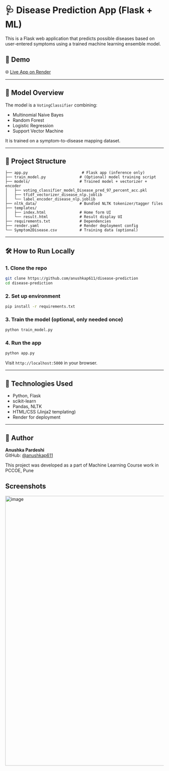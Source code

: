 # 🩺 Disease Prediction App (Flask + ML)

This is a Flask web application that predicts possible diseases based on user-entered symptoms using a trained machine learning ensemble model.

## 🚀 Demo

🌐 [Live App on Render](https://disease-prediction-nlp.onrender.com/)  


---

## 🧠 Model Overview

The model is a `VotingClassifier` combining:
- Multinomial Naive Bayes
- Random Forest
- Logistic Regression
- Support Vector Machine

It is trained on a symptom-to-disease mapping dataset.

---

## 📂 Project Structure

```
├── app.py                        # Flask app (inference only)
├── train_model.py               # (Optional) model training script
├── models/                      # Trained model + vectorizer + encoder
│   ├── voting_classifier_model_Disease_pred_97_percent_acc.pkl
│   ├── tfidf_vectorizer_disease_nlp.joblib
│   └── label_encoder_disease_nlp.joblib
├── nltk_data/                   # Bundled NLTK tokenizer/tagger files
├── templates/
│   ├── index.html               # Home form UI
│   └── result.html              # Result display UI
├── requirements.txt             # Dependencies
├── render.yaml                  # Render deployment config
└── Symptom2Disease.csv          # Training data (optional)
```

---

## 🛠 How to Run Locally

### 1. Clone the repo
```bash
git clone https://github.com/anushkap611/disease-prediction
cd disease-prediction
```

### 2. Set up environment
```bash
pip install -r requirements.txt
```

### 3. Train the model (optional, only needed once)
```bash
python train_model.py
```

### 4. Run the app
```bash
python app.py
```

Visit `http://localhost:5000` in your browser.

---


## 🧠 Technologies Used

- Python, Flask
- scikit-learn
- Pandas, NLTK
- HTML/CSS (Jinja2 templating)
- Render for deployment

---

## 👤 Author

**Anushka Pardeshi**  
GitHub: [@anushkap611](https://github.com/anushkap611)

This project was developed as a part of Machine Learning Course work in PCCOE, Pune
## Screenshots
<img width="1575" height="855" alt="image" src="https://github.com/user-attachments/assets/9f7deec9-ecab-4f72-9a07-f68f6137f774" />

